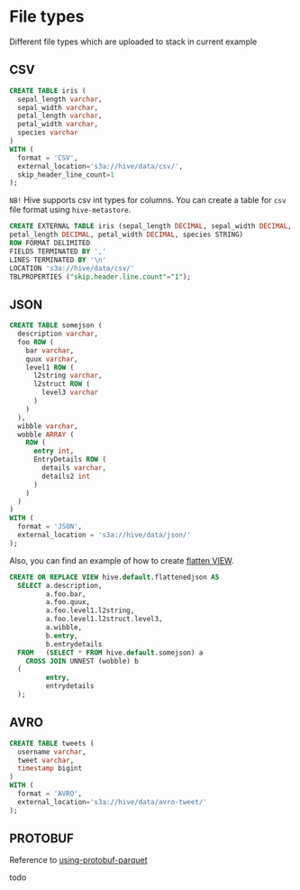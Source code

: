 # File types
Different file types which are uploaded to stack in current example

## CSV
```sql
CREATE TABLE iris (
  sepal_length varchar,
  sepal_width varchar,
  petal_length varchar,
  petal_width varchar,
  species varchar
)
WITH (
  format = 'CSV',
  external_location='s3a://hive/data/csv/',
  skip_header_line_count=1
);
```

`NB!` Hive supports csv int types for columns.
You can create a table for `csv` file format using `hive-metastore`.
```sql
CREATE EXTERNAL TABLE iris (sepal_length DECIMAL, sepal_width DECIMAL,
petal_length DECIMAL, petal_width DECIMAL, species STRING)
ROW FORMAT DELIMITED
FIELDS TERMINATED BY ','
LINES TERMINATED BY '\n'
LOCATION 's3a://hive/data/csv/'
TBLPROPERTIES ("skip.header.line.count"="1");
```

## JSON

```sql
CREATE TABLE somejson (
  description varchar,
  foo ROW (
    bar varchar,
    quux varchar,
    level1 ROW (
      l2string varchar,
      l2struct ROW (
        level3 varchar
      )
    )
  ),
  wibble varchar,
  wobble ARRAY (
    ROW (
      entry int,
      EntryDetails ROW (
        details varchar,
        details2 int
      )
    )
  )
)
WITH (
  format = 'JSON',
  external_location = 's3a://hive/data/json/'
);
```

Also, you can find an example of how to create [flatten VIEW](../query/flattenedjson_json.sql).
```sql
CREATE OR REPLACE VIEW hive.default.flattenedjson AS
  SELECT a.description,
         a.foo.bar,
         a.foo.quux,
         a.foo.level1.l2string,
         a.foo.level1.l2struct.level3,
         a.wibble,
         b.entry,
         b.entrydetails
  FROM   (SELECT * FROM hive.default.somejson) a
    CROSS JOIN UNNEST (wobble) b
  (
         entry,
         entrydetails
  );
```

## AVRO

```sql
CREATE TABLE tweets (
  username varchar,
  tweet varchar,
  timestamp bigint
)
WITH (
  format = 'AVRO',
  external_location='s3a://hive/data/avro-tweet/'
);
```

## PROTOBUF
Reference to [using-protobuf-parquet](https://costimuraru.wordpress.com/2018/04/26/using-protobuf-parquet-with-aws-athena-trino-or-hive/)

todo
```sql

```
